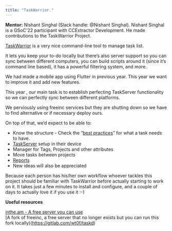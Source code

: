 ```yaml
---
title: "TaskWarrior."
---
```

**Mentor:**
Nishant Singhal (Slack handle: @Nishant Singhal). Nishant Singhal is a GSoC'22 participant with CCExtractor Development. He made contributions to the TaskWarrior Project.

[TaskWarrior](https://taskwarrior.org/) is a very nice command-line tool to manage task list.

It lets you keep your to-do locally but there’s also server support so you can sync between different computers, you can build scripts around it (since it’s command line based), it has a powerful filtering system, and more.

We had made a mobile app using Flutter in previous year. This year we want to improve it and add new features.

This year , our main task is to establish perfecting TaskServer functionality so we can perfectly sync between different platforms.

We perviously using freeinc services but they are shutting down so we have to find alternative or if necessary deploy ours.

On top of that, we’d expect to be able to: 

- Know the structure - Check the “[best practices](https://taskwarrior.org/docs/best-practices.html)” for what a task needs to have.
- [TaskServer](https://gothenburgbitfactory.github.io/taskserver-setup) setup in their device 
- Manager for Tags, Projects and other attributes
- Move tasks between projects
- [Reports](https://taskwarrior.org/docs/report.html)
- New ideas will also be appreciated

Because each person has his/her own workflow whoever tackles this project should be familiar with TaskWarrior before actually starting to work on it. It takes just a few minutes to install and configure, and a couple of days to actually love it if you use it :-)

**Useful resources**

[inthe.am - A free server you can use](https://inthe.am/)  
[A fork of freeinc, a free server that no longer exists but you can run this fork locally)(https://gitlab.com/wt0f/taskd)  
